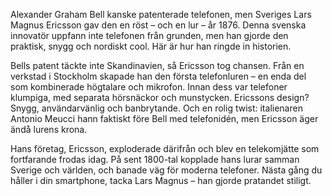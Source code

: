 Alexander Graham Bell kanske patenterade telefonen, men Sveriges Lars Magnus Ericsson gav den en röst – och en lur – år 1876. Denna svenska innovatör uppfann inte telefonen från grunden, men han gjorde den praktisk, snygg och nordiskt cool. Här är hur han ringde in historien.

Bells patent täckte inte Skandinavien, så Ericsson tog chansen. Från en verkstad i Stockholm skapade han den första telefonluren – en enda del som kombinerade högtalare och mikrofon. Innan dess var telefoner klumpiga, med separata hörsnäckor och munstycken. Ericssons design? Snygg, användarvänlig och banbrytande. Och en rolig twist: italienaren Antonio Meucci hann faktiskt före Bell med telefonidén, men Ericsson äger ändå lurens krona.

Hans företag, Ericsson, exploderade därifrån och blev en telekomjätte som fortfarande frodas idag. På sent 1800-tal kopplade hans lurar samman Sverige och världen, och banade väg för moderna telefoner. Nästa gång du håller i din smartphone, tacka Lars Magnus – han gjorde pratandet stiligt.